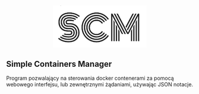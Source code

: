 <div align="center">
  
<img width="50%" height="50%" src=https://github.com/SerhiiRI/svmacm/blob/master/scm.jpg>
  
</div>

## Simple Containers Manager
 Program pozwalający na sterowania docker contenerami za pomocą webowego interfejsu, lub zewnętrznymi żądaniami, używając JSON notacje.
